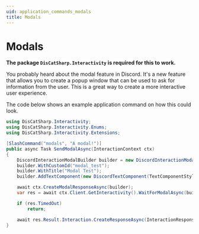 ```yaml
---
uid: application_commands_modals
title: Modals
---
```


# Modals

**The package `DisCatSharp.Interactivity` is required for this to work.**

You probably heard about the modal feature in Discord. It's a new feature that allows you to create a popup window that can be used to ask for information from the user. This is a great way to create a more interactive user experience.

The code below shows an example application command on how this could look.

```cs
using DisCatSharp.Interactivity;
using DisCatSharp.Interactivity.Enums;
using DisCatSharp.Interactivity.Extensions;
```

```cs
[SlashCommand("modals", "A modal!")]
public async Task SendModalAsync(InteractionContext ctx)
{
	DiscordInteractionModalBuilder builder = new DiscordInteractionModalBuilder();
	builder.WithCustomId("modal_test");
	builder.WithTitle("Modal Test");
	builder.AddTextComponent(new DiscordTextComponent(TextComponentStyle.Paragraph, label: "Some input", required: false)));

    await ctx.CreateModalResponseAsync(builder);
	var res = await ctx.Client.GetInteractivity().WaitForModalAsync(builder.CustomId, TimeSpan.FromMinutes(1));

	if (res.TimedOut)
		return;

	await res.Result.Interaction.CreateResponseAsync(InteractionResponseType.ChannelMessageWithSource, new DiscordWebhookBuilder().WithContent(res.Result.Interaction.Data.Components?.First()?.Value ?? "Nothing was submitted."));
}
```
